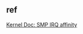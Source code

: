 


## ref

[Kernel Doc: SMP IRQ affinity](https://www.kernel.org/doc/html/latest/core-api/irq/irq-affinity.html)
